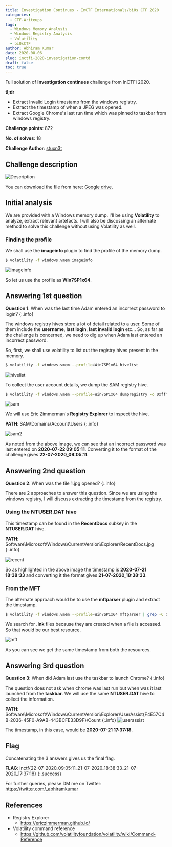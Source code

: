 ```yaml
---
title: Investigation Continues - InCTF Internationals/bi0s CTF 2020
categories: 
  - CTF-Writeups
tags: 
  - Windows Memory Analysis
  - Windows Registry Analysis
  - Volatility
  - bi0sCTF
author: Abhiram Kumar
date: 2020-08-06
slug: inctfi-2020-investigation-contd
draft: false
toc: true
---
```


Full solution of <b>Investigation continues</b> challenge from InCTFi 2020.

<!--more-->

**tl;dr**

+ Extract Invalid Login timestamp from the windows registry.
+ Extract the timestamp of when a JPEG was opened.
+ Extract Google Chrome's last run time which was pinned to taskbar from windows registry.

**Challenge points**: 872

**No. of solves**: 18

**Challenge Author**: [stuxn3t](https://twitter.com/_abhiramkumar)

## Challenge description

![Description](/images/CTF/InCTFi/Investigation-continues/description.png)

You can download the file from here: [Google drive](https://drive.google.com/file/d/1rIo-oQ8xyyWGLO6pzsEYPeHxQ7DTa-e7/view).

## Initial analysis

We are provided with a Windows memory dump. I'll be using **Volatility** to analyze, extract relevant artefacts. I will also be discussing an alternate method to solve this challenge without using Volatility as well.

### Finding the profile

We shall use the **imageinfo** plugin to find the profile of the memory dump.

```bash
$ volatility -f windows.vmem imageinfo
```
![imageinfo](/images/CTF/InCTFi/Investigation-continues/imageinfo.png)

So let us use the profile as **Win7SP1x64**.

## Answering 1st question

**Question 1**: When was the last time Adam entered an incorrect password to login?
{:.info}

The windows registry hives store a lot of detail related to a user. Some of them include the **username**, **last login**, **last invalid login** etc... So, as far as the challenge is concerned, we need to dig up when Adam last entered an incorrect password.

So, first, we shall use volatility to list out the registry hives present in the memory.

```bash
$ volatility -f windows.vmem --profile=Win7SP1x64 hivelist
```
![hivelist](/images/CTF/InCTFi/Investigation-continues/hivelist.png)

To collect the user account details, we dump the SAM registry hive.

```bash
$ volatility -f windows.vmem --profile=Win7SP1x64 dumpregistry -o 0xfffff8a0018f0410 -D .
```

![sam](/images/CTF/InCTFi/Investigation-continues/dumpregsam.png)

We will use Eric Zimmerman's **Registry Explorer** to inspect the hive.

**PATH**: SAM\Domains\Account\Users
{:.info}

![sam2](/images/CTF/InCTFi/Investigation-continues/samreg.png)

As noted from the above image, we can see that an incorrect password was last entered on **2020-07-22 09:05:11**. Converting it to the format of the challenge gives **22-07-2020_09:05:11**.

## Answering 2nd question

**Question 2**: When was the file 1.jpg opened?
{:.info}

There are 2 approaches to answer this question. Since we are using the windows registry, I will discuss extracting the timestamp from the registry.

### Using the NTUSER.DAT hive

This timestamp can be found in the **RecentDocs** subkey in the **NTUSER.DAT** hive.

**PATH**: Software\Microsoft\Windows\CurrentVersion\Explorer\RecentDocs\.jpg
{:.info}

![recent](/images/CTF/InCTFi/Investigation-continues/recent.png)

So as highlighted in the above image the timestamp is **2020-07-21 18:38:33** and converting it the format gives **21-07-2020_18:38:33**.

### From the MFT

The alternate approach would be to use the **mftparser** plugin and extract the timestamp.

```bash
$ volatility -f windows.vmem --profile=Win7SP1x64 mftparser | grep -C 5 "1.lnk"
```

We search for **.lnk** files because they are created when a file is accessed. So that would be our best resource.

![mft](/images/CTF/InCTFi/Investigation-continues/mft.png)

As you can see we get the same timestamp from both the resources.

## Answering 3rd question

**Question 3**: When did Adam last use the taskbar to launch Chrome?
{:.info}

The question does not ask when chrome was last run but when was it last launched from the **taskbar**. We will use the same **NTUSER.DAT** hive to collect the information.

**PATH**: Software\Microsoft\Windows\CurrentVersion\Explorer\UserAssist\{F4E57C4B-2036-45F0-A9AB-443BCFE33D9F}\Count
{:.info}
![userassist](/images/CTF/InCTFi/Investigation-continues/userassist.png)

The timestamp, in this case, would be **2020-07-21 17:37:18**.

## Flag

Concatenating the 3 answers gives us the final flag.

**FLAG**: inctf{22-07-2020\_09:05:11\_21-07-2020\_18:38:33\_21-07-2020\_17:37:18}
{:.success}

For further queries, please DM me on Twitter: <https://twitter.com/_abhiramkumar>

## References

+ Registry Explorer
  + <https://ericzimmerman.github.io/>
+ Volatility command reference
  + <https://github.com/volatilityfoundation/volatility/wiki/Command-Reference>
